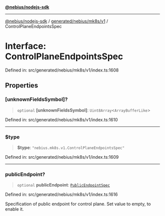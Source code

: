 [**@nebius/nodejs-sdk**](../../../../../README.md)

---

[@nebius/nodejs-sdk](../../../../../README.md) / [generated/nebius/mk8s/v1](../README.md) / ControlPlaneEndpointsSpec

# Interface: ControlPlaneEndpointsSpec

Defined in: src/generated/nebius/mk8s/v1/index.ts:1608

## Properties

### \[unknownFieldsSymbol\]?

> `optional` **\[unknownFieldsSymbol\]**: `Uint8Array`\<`ArrayBufferLike`\>

Defined in: src/generated/nebius/mk8s/v1/index.ts:1610

---

### $type

> **$type**: `"nebius.mk8s.v1.ControlPlaneEndpointsSpec"`

Defined in: src/generated/nebius/mk8s/v1/index.ts:1609

---

### publicEndpoint?

> `optional` **publicEndpoint**: [`PublicEndpointSpec`](PublicEndpointSpec.md)

Defined in: src/generated/nebius/mk8s/v1/index.ts:1616

Specification of public endpoint for control plane.
Set value to empty, to enable it.
